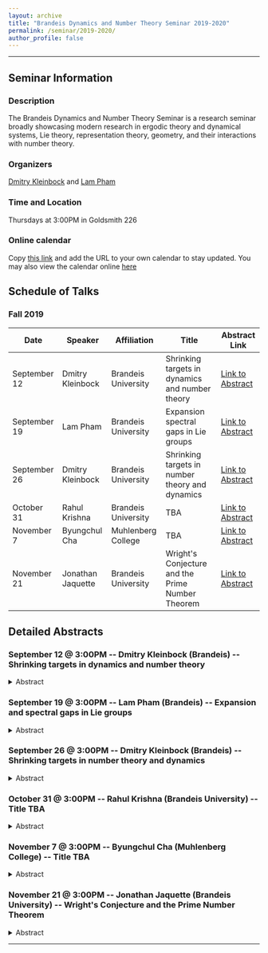 ```yaml
---
layout: archive
title: "Brandeis Dynamics and Number Theory Seminar 2019-2020"
permalink: /seminar/2019-2020/
author_profile: false
---
```


-----

## Seminar Information

### Description
The Brandeis Dynamics and Number Theory Seminar is a research seminar broadly showcasing modern research in ergodic theory and dynamical systems, Lie theory, representation theory, geometry, and their interactions with number theory.

### Organizers
[Dmitry Kleinbock](http://people.brandeis.edu/~kleinboc/) and [Lam Pham](http://www.lamlaurentpham.com)

### Time and Location
Thursdays at 3:00PM in Goldsmith 226

### Online calendar
Copy [this link](https://calendar.google.com/calendar/ical/l0nnrafa2ggks31rhbug4l9jas%40group.calendar.google.com/public/basic.ics) and add the URL to your own calendar to stay updated. You may also view the calendar online [here](https://calendar.google.com/calendar/embed?src=l0nnrafa2ggks31rhbug4l9jas%40group.calendar.google.com&ctz=America%2FNew_York)

## Schedule of Talks

### Fall 2019

|Date|Speaker|Affiliation|Title|Abstract Link|
|---|---|---|---|---|
|September 12|Dmitry Kleinbock|Brandeis University|Shrinking targets in dynamics and number theory|[Link to Abstract](#talk-1)|
|September 19|Lam Pham|Brandeis University|Expansion spectral gaps in Lie groups|[Link to Abstract](#talk-2)|
|September 26|Dmitry Kleinbock|Brandeis University|Shrinking targets in number theory and dynamics|[Link to Abstract](#talk-3)|
|October 31|Rahul Krishna|Brandeis University|TBA|[Link to Abstract](#talk-8)|
|November 7|Byungchul Cha|Muhlenberg College|TBA|[Link to Abstract](#talk-9)|
|November 21|Jonathan Jaquette|Brandeis University|Wright's Conjecture and the Prime Number Theorem|[Link to Abstract](#talk-11)|

<!---
|October 3|-|-|-|[Link to Abstract](#talk-4)|
|October 10|-|-|-|[Link to Abstract](#talk-5)|
|October 17|-|-|-|[Link to Abstract](#talk-6)|
|October 24|-|-|-|[Link to Abstract](#talk-7)|
|November 14|-|-|-|[Link to Abstract](#talk-10)|
|December 5|-|-|-|[Link to Abstract](#talk-12)|
-->

## Detailed Abstracts

### September 12 @ 3:00PM -- Dmitry Kleinbock (Brandeis) -- Shrinking targets in dynamics and number theory <a name="talk-1"></a>
<details>
  <summary>Abstract</summary>
This is going to be an introduction to an active area of ergodic theory and dynamics, with applications to number theory. No background will be assumed, all are welcome.
</details>

### September 19 @ 3:00PM -- Lam Pham (Brandeis) -- Expansion and spectral gaps in Lie groups <a name="talk-2"></a>
<details>
  <summary>Abstract</summary>
I will survey recent results on various forms of expansion in groups. This is an old topic rooted in Lie theory and representation theory with many deep connections to number theory, geometry, dynamics, and even computing. I will present classical constructions due to Margulis, Kazhdan, and Lubotzky-Phillips-Sarnak and explain the breakthrough work of Bourgain and Gamburd on expansion in thin groups. Finally, I will present related works on improvements and generalizations of the Tits alternative and Kazhdan's Property $(T)$. The talk will be self-contained, with no background assumed.
</details>

### September 26 @ 3:00PM -- Dmitry Kleinbock (Brandeis) -- Shrinking targets in number theory and dynamics <a name="talk-3"></a>
<details>
  <summary>Abstract</summary>
</details>

### October 31 @ 3:00PM -- Rahul Krishna (Brandeis University) -- Title TBA <a name="talk-8"></a>
<details>
  <summary>Abstract</summary>
</details>

### November 7 @ 3:00PM -- Byungchul Cha (Muhlenberg College) -- Title TBA <a name="talk-9"></a>
<details>
  <summary>Abstract</summary>
</details>

### November 21 @ 3:00PM -- Jonathan Jaquette (Brandeis University) -- Wright's Conjecture and the Prime Number Theorem <a name="talk-11"></a>
<details>
  <summary>Abstract</summary>
</details>

-----

<!--- 



### Date @ 3:00PM -- Speaker (Affiliation) -- Title <a name="talk-4"></a>
<details>
  <summary>Abstract</summary>
</details>

### Date @ 3:00PM -- Speaker (Affiliation) -- Title <a name="talk-5"></a>
<details>
  <summary>Abstract</summary>
</details>

### Date @ 3:00PM -- Speaker (Affiliation) -- Title <a name="talk-6"></a>
<details>
  <summary>Abstract</summary>
</details>

### Date @ 3:00PM -- Speaker (Affiliation) -- Title <a name="talk-7"></a>
<details>
  <summary>Abstract</summary>
</details>

### Date @ 3:00PM -- Speaker (Affiliation) -- Title <a name="talk-10"></a>
<details>
  <summary>Abstract</summary>
</details>

### Date @ 3:00PM -- Speaker (Affiliation) -- Title <a name="talk-12"></a>
<details>
  <summary>Abstract</summary>
</details>

-->

